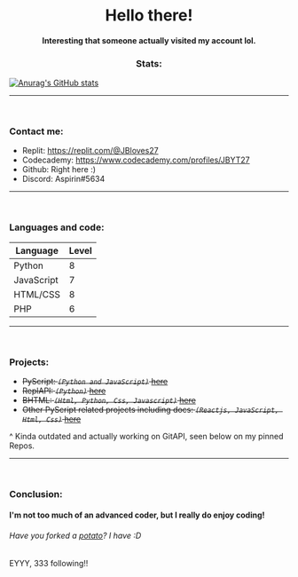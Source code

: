<h1 align="center">Hello there!</h1>
<h4 align="center"> Interesting that someone actually visited my account lol.
<h3 align="center">Stats:</h3>
  
[![Anurag's GitHub stats](https://github-readme-stats.vercel.app/api?username=JBYT27)](https://github.com/anuraghazra/github-readme-stats)

--- 

<br>

### Contact me:
- Replit: https://replit.com/@JBloves27
- Codecademy: https://www.codecademy.com/profiles/JBYT27
- Github: Right here :)
- Discord: Aspirin#5634

--- 

<br>

### Languages and code:
| Language   | Level |
| ---------- | ----- |
| Python     |   8   |
| JavaScript |   7   |
| HTML/CSS   |   8   |
| PHP        |   6   |



--- 

<br>

### Projects:
- ~~PyScript: *`(Python and JavaScript)`* [here](https://github.com/PyScript-Language/PyScript-Compiler)~~
- ~~ReplAPI: *`(Python)`* [here](https://github.com/JBYT27/REPLAPI)~~
- ~~BHTML: *`(Html, Python, Css, Javascript)`* [here](https://github.com/JBYT27/BHTML-Compiler)~~
- ~~Other PyScript related projects including docs: *`(Reactjs, JavaScript, Html, Css)`* [here](https://github.com/PyScript-Language)~~
  
^ Kinda outdated and actually working on GitAPI, seen below on my pinned Repos.
  
--- 

<br>

### Conclusion:
#### I'm not too much of an advanced coder, but I really do enjoy coding!
###### Have you forked a [potato](https://github.com/drtshock/Potato)? I have :D

  
EYYY, 333 following!! 
